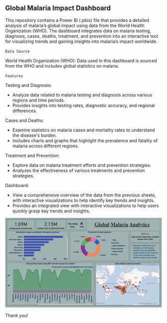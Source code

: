 ## Global Malaria Impact Dashboard

This repository contains a Power BI (.pbix) file that provides a detailed analysis of malaria’s global impact using data from the World Health Organization (WHO). The dashboard integrates data on malaria testing, diagnosis, cases, deaths, treatment, and prevention into an interactive tool for visualizing trends and gaining insights into malaria’s impact worldwide.

`Data Source`

World Health Organization (WHO): Data used in this dashboard is sourced from the WHO and includes global statistics on malaria.

`Features`

Testing and Diagnosis:
- Analyze data related to malaria testing and diagnosis across various regions and time periods.
- Provides insights into testing rates, diagnostic accuracy, and regional differences.
  
Cases and Deaths:
- Examine statistics on malaria cases and mortality rates to understand the disease's burden.
- Includes charts and graphs that highlight the prevalence and fatality of malaria across different regions.

Treatment and Prevention:
- Explore data on malaria treatment efforts and prevention strategies.
- Analyzes the effectiveness of various treatments and prevention strategies.
  
Dashboard:
- View a comprehensive overview of the data from the previous sheets, with interactive visualizations to help identify key trends and insights.
- Provides an integrated view with interactive visualizations to help users quickly grasp key trends and insights.

![Dashboard overview](https://github.com/Reddi-Srija-R/Power-BI/blob/main/Dashboard%20overview.png?raw=true)

Thank you!
